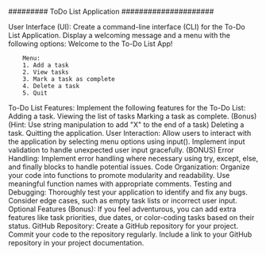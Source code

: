 ######### ToDo List Application #####################

User Interface (UI):
Create a command-line interface (CLI) for the To-Do List Application.
Display a welcoming message and a menu with the following options:
        Welcome to the To-Do List App!

        Menu:
        1. Add a task
        2. View tasks
        3. Mark a task as complete
        4. Delete a task
        5. Quit
To-Do List Features:
Implement the following features for the To-Do List:
Adding a task.
Viewing the list of tasks 
Marking a task as complete. (Bonus) (Hint: Use string manipulation to add "X" to the end of a task)
Deleting a task.
Quitting the application.
User Interaction:
Allow users to interact with the application by selecting menu options using input().
Implement input validation to handle unexpected user input gracefully. (BONUS)
Error Handling:
Implement error handling where necessary using try, except, else, and finally blocks to handle potential issues.
Code Organization:
Organize your code into functions to promote modularity and readability.
Use meaningful function names with appropriate comments.
Testing and Debugging:
Thoroughly test your application to identify and fix any bugs.
Consider edge cases, such as empty task lists or incorrect user input.
Optional Features (Bonus):
If you feel adventurous, you can add extra features like task priorities, due dates, or color-coding tasks based on their status.
GitHub Repository:
Create a GitHub repository for your project.
Commit your code to the repository regularly.
Include a link to your GitHub repository in your project documentation.
